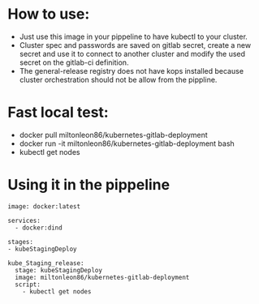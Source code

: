 # How to use:
* Just use this image in your pippeline to have kubectl to your cluster.
* Cluster spec and passwords are saved on gitlab secret, create a new secret and use it to connect to another cluster and modify the used secret on the gitlab-ci definition.
* The general-release  registry does not have kops installed because cluster orchestration should not be allow from the pippline.

# Fast local test:
* docker pull miltonleon86/kubernetes-gitlab-deployment
* docker run -it miltonleon86/kubernetes-gitlab-deployment bash
* kubectl get nodes     

# Using it in the pippeline
    image: docker:latest

    services:
      - docker:dind

    stages:
    - kubeStagingDeploy

    kube_Staging_release:
      stage: kubeStagingDeploy
      image: miltonleon86/kubernetes-gitlab-deployment
      script:
        - kubectl get nodes
